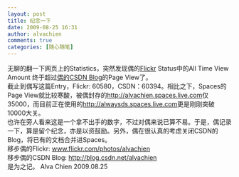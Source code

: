 ```yaml
---
layout: post
title: 纪念一下
date: 2009-08-25 16:31
author: alvachien
comments: true
categories: [随心随笔]
---
```

<div id="bp-5CD1AA99D25FD840_833-content">
<div>无聊的翻一下网页上的Statistics，突然发现偶的<a href="http://www.flickr.com/photos/alvachien" target="_blank">Flickr</a> Status中的All Time View Amount 终于超过<a href="http://blog.csdn.net/alvachien" target="_blank">偶的CSDN Blog</a>的Page View了。</div>
<div>截止到偶写这篇Entry，Flickr: 60580，CSDN：60394。相比之下，Spaces的Page View就比较寒酸，被偶封存的<a href="http://alvachien.spaces.live.com/" target="_blank">http://alvachien.spaces.live.com</a>仅35000，而目前正在使用的<a href="http://alwaysds.spaces.live.com/" target="_blank">http://alwaysds.spaces.live.com</a>更是刚刚突破10000大关。</div>
<div> </div>
<div>也许在旁人看来这是一个拿不出手的数字，不过对偶来说已算不易。于是，偶记录一下，算是留个纪念，亦是以资鼓励。另外，偶在很认真的考虑关闭CSDN的Blog，将已有的文档合并进Spaces。</div>
<div> </div>
<div>移步偶的Flickr: <a href="http://www.flickr.com/photos/alvachien">www.flickr.com/photos/alvachien</a></div>
<div>移步偶的CSDN Blog: <a href="http://blog.csdn.net/alvachien">http://blog.csdn.net/alvachien</a></div>
<div> </div>
<div>是为之记。
Alva Chien
2009.08.25</div>
</div>
